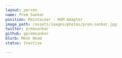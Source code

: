```yaml
---
layout: person
name: Prem Sankar
position: Maintainer - NSM Adapter
image_path: /assets/images/photos/prem-sankar.jpg
twitter: premsankar
github: gpremsankar
blurb: Mesh Head
status: Inactive

---
```

